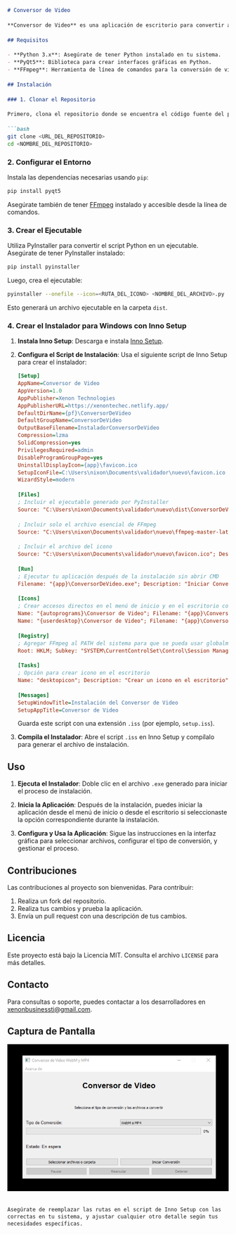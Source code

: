 ```markdown
# Conversor de Video

**Conversor de Video** es una aplicación de escritorio para convertir archivos de video entre formatos WebM y MP4. Desarrollada en Python con PyQt5, esta aplicación proporciona una interfaz gráfica amigable para seleccionar archivos, configurar conversiones y gestionar el proceso de conversión.

## Requisitos

- **Python 3.x**: Asegúrate de tener Python instalado en tu sistema.
- **PyQt5**: Biblioteca para crear interfaces gráficas en Python.
- **FFmpeg**: Herramienta de línea de comandos para la conversión de video.

## Instalación

### 1. Clonar el Repositorio

Primero, clona el repositorio donde se encuentra el código fuente del proyecto:

```bash
git clone <URL_DEL_REPOSITORIO>
cd <NOMBRE_DEL_REPOSITORIO>
```

### 2. Configurar el Entorno

Instala las dependencias necesarias usando `pip`:

```bash
pip install pyqt5
```

Asegúrate también de tener [FFmpeg](https://ffmpeg.org/download.html) instalado y accesible desde la línea de comandos.

### 3. Crear el Ejecutable

Utiliza PyInstaller para convertir el script Python en un ejecutable. Asegúrate de tener PyInstaller instalado:

```bash
pip install pyinstaller
```

Luego, crea el ejecutable:

```bash
pyinstaller --onefile --icon=<RUTA_DEL_ICONO> <NOMBRE_DEL_ARCHIVO>.py
```

Esto generará un archivo ejecutable en la carpeta `dist`.

### 4. Crear el Instalador para Windows con Inno Setup

1. **Instala Inno Setup**: Descarga e instala [Inno Setup](https://jrsoftware.org/isinfo.php).

2. **Configura el Script de Instalación**: Usa el siguiente script de Inno Setup para crear el instalador:

   ```ini
   [Setup]
   AppName=Conversor de Video
   AppVersion=1.0
   AppPublisher=Xenon Technologies
   AppPublisherURL=https://xenontechec.netlify.app/
   DefaultDirName={pf}\ConversorDeVideo
   DefaultGroupName=ConversorDeVideo
   OutputBaseFilename=InstaladorConversorDeVideo
   Compression=lzma
   SolidCompression=yes
   PrivilegesRequired=admin
   DisableProgramGroupPage=yes
   UninstallDisplayIcon={app}\favicon.ico
   SetupIconFile=C:\Users\nixon\Documents\validador\nuevo\favicon.ico
   WizardStyle=modern

   [Files]
   ; Incluir el ejecutable generado por PyInstaller
   Source: "C:\Users\nixon\Documents\validador\nuevo\dist\ConversorDeVideo.exe"; DestDir: "{app}"; Flags: ignoreversion

   ; Incluir solo el archivo esencial de FFmpeg
   Source: "C:\Users\nixon\Documents\validador\nuevo\ffmpeg-master-latest-win64-gpl\bin\ffmpeg.exe"; DestDir: "{app}\ffmpeg\bin"; Flags: ignoreversion

   ; Incluir el archivo del icono
   Source: "C:\Users\nixon\Documents\validador\nuevo\favicon.ico"; DestDir: "{app}"; Flags: ignoreversion

   [Run]
   ; Ejecutar tu aplicación después de la instalación sin abrir CMD
   Filename: "{app}\ConversorDeVideo.exe"; Description: "Iniciar Conversor de Video"; Flags: nowait postinstall skipifsilent

   [Icons]
   ; Crear accesos directos en el menú de inicio y en el escritorio con el icono personalizado
   Name: "{autoprograms}\Conversor de Video"; Filename: "{app}\ConversorDeVideo.exe"; IconFilename: "{app}\favicon.ico"
   Name: "{userdesktop}\Conversor de Video"; Filename: "{app}\ConversorDeVideo.exe"; IconFilename: "{app}\favicon.ico"; Tasks: desktopicon

   [Registry]
   ; Agregar FFmpeg al PATH del sistema para que se pueda usar globalmente
   Root: HKLM; Subkey: "SYSTEM\CurrentControlSet\Control\Session Manager\Environment"; ValueType: expandsz; ValueName: "Path"; ValueData: "{app}\ffmpeg\bin"; Flags: preservestringtype

   [Tasks]
   ; Opción para crear icono en el escritorio
   Name: "desktopicon"; Description: "Crear un icono en el escritorio"; GroupDescription: "Tareas adicionales:"; Flags: unchecked

   [Messages]
   SetupWindowTitle=Instalación del Conversor de Video
   SetupAppTitle=Conversor de Video
   ```

   Guarda este script con una extensión `.iss` (por ejemplo, `setup.iss`).

3. **Compila el Instalador**: Abre el script `.iss` en Inno Setup y compílalo para generar el archivo de instalación.

## Uso

1. **Ejecuta el Instalador**: Doble clic en el archivo `.exe` generado para iniciar el proceso de instalación.

2. **Inicia la Aplicación**: Después de la instalación, puedes iniciar la aplicación desde el menú de inicio o desde el escritorio si seleccionaste la opción correspondiente durante la instalación.

3. **Configura y Usa la Aplicación**: Sigue las instrucciones en la interfaz gráfica para seleccionar archivos, configurar el tipo de conversión, y gestionar el proceso.

## Contribuciones

Las contribuciones al proyecto son bienvenidas. Para contribuir:

1. Realiza un fork del repositorio.
2. Realiza tus cambios y prueba la aplicación.
3. Envía un pull request con una descripción de tus cambios.

## Licencia

Este proyecto está bajo la Licencia MIT. Consulta el archivo `LICENSE` para más detalles.

## Contacto

Para consultas o soporte, puedes contactar a los desarrolladores en xenonbusinessti@gmail.com.

## Captura de Pantalla

![Captura de Pantalla](captura.png)
```

Asegúrate de reemplazar las rutas en el script de Inno Setup con las correctas en tu sistema, y ajustar cualquier otro detalle según tus necesidades específicas.

